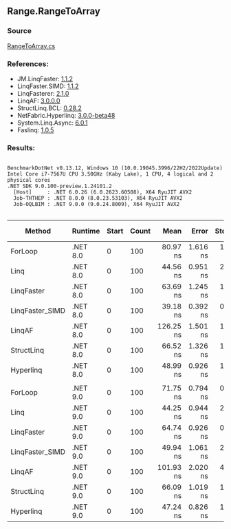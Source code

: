 ﻿## Range.RangeToArray

### Source
[RangeToArray.cs](../LinqBenchmarks/Range/RangeToArray.cs)

### References:
- JM.LinqFaster: [1.1.2](https://www.nuget.org/packages/JM.LinqFaster/1.1.2)
- LinqFaster.SIMD: [1.1.2](https://www.nuget.org/packages/LinqFaster.SIMD/1.0.3)
- LinqFasterer: [2.1.0](https://www.nuget.org/packages/LinqFasterer/2.1.0)
- LinqAF: [3.0.0.0](https://www.nuget.org/packages/LinqAF/3.0.0.0)
- StructLinq.BCL: [0.28.2](https://www.nuget.org/packages/StructLinq/0.28.2)
- NetFabric.Hyperlinq: [3.0.0-beta48](https://www.nuget.org/packages/NetFabric.Hyperlinq/3.0.0-beta48)
- System.Linq.Async: [6.0.1](https://www.nuget.org/packages/System.Linq.Async/6.0.1)
- Faslinq: [1.0.5](https://www.nuget.org/packages/Faslinq/1.0.5)

### Results:
```

BenchmarkDotNet v0.13.12, Windows 10 (10.0.19045.3996/22H2/2022Update)
Intel Core i7-7567U CPU 3.50GHz (Kaby Lake), 1 CPU, 4 logical and 2 physical cores
.NET SDK 9.0.100-preview.1.24101.2
  [Host]     : .NET 6.0.26 (6.0.2623.60508), X64 RyuJIT AVX2
  Job-THTHEP : .NET 8.0.0 (8.0.23.53103), X64 RyuJIT AVX2
  Job-OQLBIM : .NET 9.0.0 (9.0.24.8009), X64 RyuJIT AVX2


```
| Method          | Runtime  | Start | Count | Mean      | Error    | StdDev   | Median    | Ratio        | RatioSD | Gen0   | Allocated | Alloc Ratio |
|---------------- |--------- |------ |------ |----------:|---------:|---------:|----------:|-------------:|--------:|-------:|----------:|------------:|
| ForLoop         | .NET 8.0 | 0     | 100   |  80.97 ns | 1.616 ns | 1.350 ns |  80.42 ns |     baseline |         | 0.2027 |     424 B |             |
| Linq            | .NET 8.0 | 0     | 100   |  44.56 ns | 0.951 ns | 2.279 ns |  43.73 ns | 1.81x faster |   0.08x | 0.2218 |     464 B |  1.09x more |
| LinqFaster      | .NET 8.0 | 0     | 100   |  63.69 ns | 1.245 ns | 1.619 ns |  63.34 ns | 1.27x faster |   0.04x | 0.2027 |     424 B |  1.00x more |
| LinqFaster_SIMD | .NET 8.0 | 0     | 100   |  39.18 ns | 0.392 ns | 0.328 ns |  39.22 ns | 2.07x faster |   0.03x | 0.2027 |     424 B |  1.00x more |
| LinqAF          | .NET 8.0 | 0     | 100   | 126.25 ns | 1.501 ns | 1.253 ns | 125.82 ns | 1.56x slower |   0.03x | 0.2027 |     424 B |  1.00x more |
| StructLinq      | .NET 8.0 | 0     | 100   |  66.52 ns | 1.326 ns | 1.419 ns |  65.93 ns | 1.22x faster |   0.03x | 0.2027 |     424 B |  1.00x more |
| Hyperlinq       | .NET 8.0 | 0     | 100   |  48.99 ns | 0.926 ns | 1.205 ns |  48.61 ns | 1.65x faster |   0.05x | 0.2027 |     424 B |  1.00x more |
|                 |          |       |       |           |          |          |           |              |         |        |           |             |
| ForLoop         | .NET 9.0 | 0     | 100   |  71.75 ns | 0.794 ns | 0.620 ns |  71.70 ns |     baseline |         | 0.2027 |     424 B |             |
| Linq            | .NET 9.0 | 0     | 100   |  44.25 ns | 0.944 ns | 2.568 ns |  43.14 ns | 1.59x faster |   0.11x | 0.2218 |     464 B |  1.09x more |
| LinqFaster      | .NET 9.0 | 0     | 100   |  64.74 ns | 0.926 ns | 0.821 ns |  64.50 ns | 1.11x faster |   0.02x | 0.2027 |     424 B |  1.00x more |
| LinqFaster_SIMD | .NET 9.0 | 0     | 100   |  49.94 ns | 1.061 ns | 2.796 ns |  48.91 ns | 1.44x faster |   0.07x | 0.2027 |     424 B |  1.00x more |
| LinqAF          | .NET 9.0 | 0     | 100   | 101.93 ns | 2.020 ns | 4.917 ns |  99.72 ns | 1.43x slower |   0.06x | 0.2027 |     424 B |  1.00x more |
| StructLinq      | .NET 9.0 | 0     | 100   |  66.09 ns | 1.019 ns | 1.214 ns |  66.05 ns | 1.08x faster |   0.02x | 0.2027 |     424 B |  1.00x more |
| Hyperlinq       | .NET 9.0 | 0     | 100   |  47.24 ns | 0.826 ns | 1.015 ns |  46.77 ns | 1.52x faster |   0.02x | 0.2027 |     424 B |  1.00x more |
